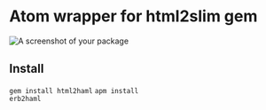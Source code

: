 # Atom wrapper for html2slim gem

![A screenshot of your package](https://raw.githubusercontent.com/paa001/atom-html2slim/master/readme.gif)

## Install

<code>gem install html2haml</code>
<code>apm install erb2haml</code>
